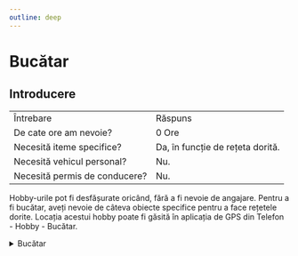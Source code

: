 ```yaml
---
outline: deep
---
```


# Bucătar

## Introducere

<table>
    <tr>
        <td>Întrebare</td>
        <td>Răspuns</td>
    </tr>
    <tr>
        <td>De cate ore am nevoie?</td>
        <td>0 Ore</td>
    </tr>
    <tr>
        <td>Necesită iteme specifice?</td>
        <td>Da, în funcție de rețeta dorită.</td>
    </tr>
    <tr>
        <td>Necesită vehicul personal?</td>
        <td>Nu.</td>
    </tr>
    <tr>
        <td>Necesită permis de conducere?</td>
        <td>Nu.</td>
    </tr>
</table> 

Hobby-urile pot fi desfășurate oricând, fără a fi nevoie de angajare. Pentru a fi bucătar, aveți nevoie de câteva obiecte specifice pentru a face rețetele dorite.
Locația acestui hobby poate fi găsită în aplicația de GPS din Telefon - Hobby - Bucătar.

<details>
  <summary>Bucătar</summary>
  <img src="https://v.b-zone.ro/images/wiki/cooking.jpg" alt="Cooking">
</details>
